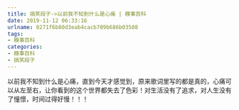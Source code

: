 ```yaml
---
title: 搞笑段子->以前我不知到什么是心痛 | 糗事百科
date: 2019-11-12 06:33:16
urlname: 0271f6b80d3eab4cacb709b686b03508
tags: 
- 糗事百科
categories:
- 糗事百科
- 搞笑段子
---
```

以前我不知到什么是心痛，直到今天才感觉到，原来歌词里写的都是真的，心痛可以从左至右，让你看到的这个世界都失去了色彩！对生活没有了追求，对人生没有了憧憬，时间过得好慢！！！



